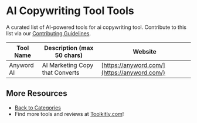 # AI Copywriting Tool Tools

A curated list of AI-powered tools for ai copywriting tool. Contribute to this list via our [Contributing Guidelines](../CONTRIBUTING.md).

| Tool Name | Description (max 50 chars) | Website |
|-----------|----------------------------|---------|
| Anyword AI | AI Marketing Copy that Converts | [https://anyword.com/](https://anyword.com/) |

## More Resources
- [Back to Categories](../README.md)
- Find more tools and reviews at [Toolkitly.com](https://toolkitly.com)!
